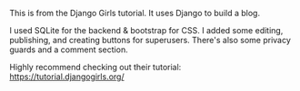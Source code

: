 This is from the Django Girls tutorial. It uses Django to build a blog. 

I used SQLite for the backend & bootstrap for CSS. I added some editing, publishing, and creating buttons for superusers. There's also some privacy guards and a comment section.

Highly recommend checking out their tutorial:
https://tutorial.djangogirls.org/
